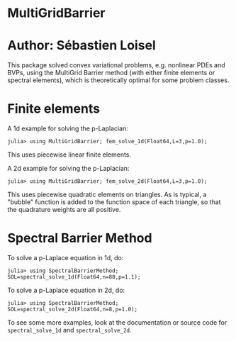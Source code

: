 # MultiGridBarrier

# Author: Sébastien Loisel

This package solved convex variational problems, e.g. nonlinear PDEs and BVPs, using the MultiGrid Barrier method (with either finite elements or spectral elements), which is theoretically optimal for some problem classes.

# Finite elements

A 1d example for solving the p-Laplacian:
```
julia> using MultiGridBarrier; fem_solve_1d(Float64,L=3,p=1.0);
```
This uses piecewise linear finite elements.

A 2d example for solving the p-Laplacian:
```
julia> using MultiGridBarrier; fem_solve_2d(Float64,L=3,p=1.0);
```
This uses piecewise quadratic elements on triangles. As is typical, a "bubble" function is added to the function space of each triangle, so that the quadrature weights are all positive.

# Spectral Barrier Method

To solve a p-Laplace equation in 1d, do:

```
julia> using SpectralBarrierMethod; SOL=spectral_solve_1d(Float64,n=80,p=1.1);
```

To solve a p-Laplace equation in 2d, do:

```
julia> using SpectralBarrierMethod; SOL=spectral_solve_2d(Float64,n=8,p=1.0);
```

To see some more examples, look at the documentation or source code for `spectral_solve_1d` and `spectral_solve_2d`.

